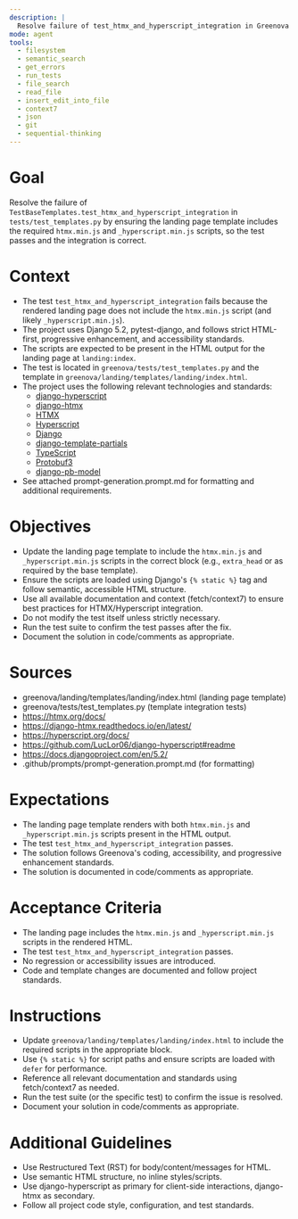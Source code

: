 ```yaml
---
description: |
  Resolve failure of test_htmx_and_hyperscript_integration in Greenova's template tests by ensuring the landing page includes required HTMX and Hyperscript scripts, following project standards and using all available documentation resources.
mode: agent
tools:
  - filesystem
  - semantic_search
  - get_errors
  - run_tests
  - file_search
  - read_file
  - insert_edit_into_file
  - context7
  - json
  - git
  - sequential-thinking
---
```


# Goal

Resolve the failure of
`TestBaseTemplates.test_htmx_and_hyperscript_integration` in
`tests/test_templates.py` by ensuring the landing page template includes the
required `htmx.min.js` and `_hyperscript.min.js` scripts, so the test passes
and the integration is correct.

# Context

- The test `test_htmx_and_hyperscript_integration` fails because the rendered
  landing page does not include the `htmx.min.js` script (and likely
  `_hyperscript.min.js`).
- The project uses Django 5.2, pytest-django, and follows strict HTML-first,
  progressive enhancement, and accessibility standards.
- The scripts are expected to be present in the HTML output for the landing
  page at `landing:index`.
- The test is located in `greenova/tests/test_templates.py` and the template in
  `greenova/landing/templates/landing/index.html`.
- The project uses the following relevant technologies and standards:
  - [django-hyperscript](https://github.com/LucLor06/django-hyperscript#readme)
  - [django-htmx](https://django-htmx.readthedocs.io/en/latest/)
  - [HTMX](https://htmx.org/docs/)
  - [Hyperscript](https://hyperscript.org/docs/)
  - [Django](https://docs.djangoproject.com/en/5.2/)
  - [django-template-partials](https://github.com/carltongibson/django-template-partials?tab=readme-ov-file#basic-usage)
  - [TypeScript](https://www.typescriptlang.org/docs/)
  - [Protobuf3](https://protobuf.dev/)
  - [django-pb-model](https://pypi.org/project/django-pb-model/)
- See attached prompt-generation.prompt.md for formatting and additional
  requirements.

# Objectives

- Update the landing page template to include the `htmx.min.js` and
  `_hyperscript.min.js` scripts in the correct block (e.g., `extra_head` or as
  required by the base template).
- Ensure the scripts are loaded using Django's `{% static %}` tag and follow
  semantic, accessible HTML structure.
- Use all available documentation and context (fetch/context7) to ensure best
  practices for HTMX/Hyperscript integration.
- Do not modify the test itself unless strictly necessary.
- Run the test suite to confirm the test passes after the fix.
- Document the solution in code/comments as appropriate.

# Sources

- greenova/landing/templates/landing/index.html (landing page template)
- greenova/tests/test_templates.py (template integration tests)
- https://htmx.org/docs/
- https://django-htmx.readthedocs.io/en/latest/
- https://hyperscript.org/docs/
- https://github.com/LucLor06/django-hyperscript#readme
- https://docs.djangoproject.com/en/5.2/
- .github/prompts/prompt-generation.prompt.md (for formatting)

# Expectations

- The landing page template renders with both `htmx.min.js` and
  `_hyperscript.min.js` scripts present in the HTML output.
- The test `test_htmx_and_hyperscript_integration` passes.
- The solution follows Greenova's coding, accessibility, and progressive
  enhancement standards.
- The solution is documented in code/comments as appropriate.

# Acceptance Criteria

- The landing page includes the `htmx.min.js` and `_hyperscript.min.js` scripts
  in the rendered HTML.
- The test `test_htmx_and_hyperscript_integration` passes.
- No regression or accessibility issues are introduced.
- Code and template changes are documented and follow project standards.

# Instructions

- Update `greenova/landing/templates/landing/index.html` to include the
  required scripts in the appropriate block.
- Use `{% static %}` for script paths and ensure scripts are loaded with
  `defer` for performance.
- Reference all relevant documentation and standards using fetch/context7 as
  needed.
- Run the test suite (or the specific test) to confirm the issue is resolved.
- Document your solution in code/comments as appropriate.

# Additional Guidelines

- Use Restructured Text (RST) for body/content/messages for HTML.
- Use semantic HTML structure, no inline styles/scripts.
- Use django-hyperscript as primary for client-side interactions, django-htmx
  as secondary.
- Follow all project code style, configuration, and test standards.
